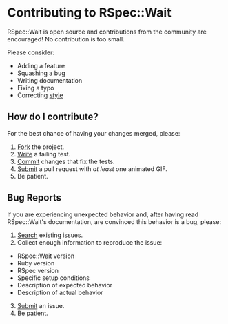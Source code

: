 # Contributing to RSpec::Wait

RSpec::Wait is open source and contributions from the community are encouraged!
No contribution is too small.

Please consider:

* Adding a feature
* Squashing a bug
* Writing documentation
* Fixing a typo
* Correcting [style](https://github.com/styleguide/ruby)

## How do I contribute?

For the best chance of having your changes merged, please:

1. [Fork](https://github.com/laserlemon/rspec-wait/fork) the project.
2. [Write](http://en.wikipedia.org/wiki/Test-driven_development) a failing test.
3. [Commit](http://tbaggery.com/2008/04/19/a-note-about-git-commit-messages.html) changes that fix the tests.
4. [Submit](https://github.com/laserlemon/rspec-wait/pulls) a pull request with *at least* one animated GIF.
5. Be patient.

## Bug Reports

If you are experiencing unexpected behavior and, after having read RSpec::Wait's
documentation, are convinced this behavior is a bug, please:

1. [Search](https://github.com/laserlemon/rspec-wait/issues) existing issues.
2. Collect enough information to reproduce the issue:
  * RSpec::Wait version
  * Ruby version
  * RSpec version
  * Specific setup conditions
  * Description of expected behavior
  * Description of actual behavior
3. [Submit](https://github.com/laserlemon/rspec-wait/issues/new) an issue.
4. Be patient.
